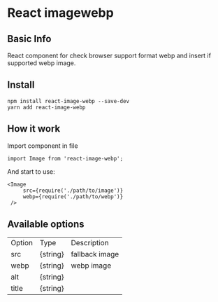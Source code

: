 # React imagewebp
## Basic Info
React component for check browser support format webp and insert if supported webp image.

## Install
```
npm install react-image-webp --save-dev
yarn add react-image-webp
```

## How it work

Import component in file
```
import Image from 'react-image-webp';
```

And start to use:
```
<Image
     src={require('./path/to/image')}
     webp={require('./path/to/webp')}
 />
 ```
 
 ## Available options
 <table>
 <tr>
 <td>Option</td>
 <td>Type</td>
 <td>Description</td>
 </tr>
 <tr>
 <td>src</td>
 <td>{string}</td>
 <td>fallback image</td>
 </tr>
 <tr>
 <td>webp</td>
 <td>{string}</td>
 <td>webp image</td>
 </tr>
 <tr>
 <td>alt</td>
 <td>{string}</td>
 <td></td>
 </tr>
 <tr>
 <td>title</td>
 <td>{string}</td>
 <td></td>
 </tr>
 </table>
